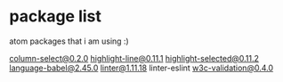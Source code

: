 # package list
atom packages that i am using :)

column-select@0.2.0
highlight-line@0.11.1
highlight-selected@0.11.2
language-babel@2.45.0
linter@1.11.18
linter-eslint
w3c-validation@0.4.0


